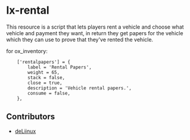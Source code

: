 # lx-rental

This resource is a script that lets players rent a vehicle and choose what vehicle and payment they want, in return they get papers for the vehicle which they can use to prove that they've rented the vehicle. 

for ox_inventory:
```
    ['rentalpapers'] = {
        label = 'Rental Papers',
        weight = 65,
        stack = false,
        close = true,
        description = 'Vehicle rental papers.',
        consume = false,
    },
```

## Contributors

- [deLiinux](https://media.tenor.com/GoxDn2NOS_UAAAAM/rent-due-you-pay-now.gif)
